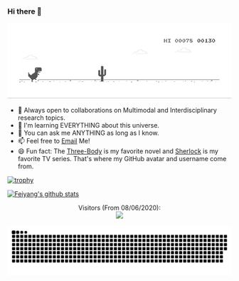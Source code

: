 ### Hi there 👋


![image](https://github.com/Eurus-Holmes/Eurus-Holmes/blob/master/dino.gif)


<!--
**Eurus-Holmes/Eurus-Holmes** is a ✨ _special_ ✨ repository because its `README.md` (this file) appears on your GitHub profile.

Here are some ideas to get you started:

- 🔭 I’m currently working on ...
- 🌱 I’m currently learning ...
- 👯 I’m looking to collaborate on ...
- 🤔 I’m looking for help with ...
- 💬 Ask me about ...
- 📫 How to reach me: ...
- 😄 Pronouns: ...
- ⚡ Fun fact: ...
- 🌱 I’m currently working at [Apple Inc.](https://www.apple.com/)
- 🤔 Looking to collaborate on Multimodal Machine Learning.
-->


- 👯 Always open to collaborations on Multimodal and Interdisciplinary research topics. 
- 🔭 I'm learning EVERYTHING about this universe.
- 💬 You can ask me ANYTHING as long as I know.
- 📫 Feel free to [Email](mailto:fychen@ucla.edu) Me!
- 😄 Fun fact: The [Three-Body](https://en.wikipedia.org/wiki/The_Three-Body_Problem_(novel)) is my favorite novel and [Sherlock](https://en.wikipedia.org/wiki/Sherlock_(TV_series)) is my favorite TV series. That's where my GitHub avatar and username come from.


<!--
![Feiyang's github stats](https://github-readme-stats.vercel.app/api?username=Eurus-Holmes&show_icons=true&title_color=fff&icon_color=79ff97&text_color=9f9f9f&bg_color=151515)
-->

<!--
<a href="https://github.com/ryo-ma/github-profile-trophy">
  <img width=800 src="https://github-profile-trophy.vercel.app/?username=Eurus-Holmes&column=7&theme=gruvbox&no-frame=true&title=Stars,Commit,Followers,PullRequest,Issues"/>
</a>
-->


[![trophy](https://github-profile-trophy.vercel.app/?username=Eurus-Holmes&column=7&theme=dracula&rank=SECRET,SSS,SS,S)](https://github.com/Eurus-Holmes/Eurus-Holmes/)

<!--
[![Feiyang's github stats](https://github-readme-stats.vercel.app/api?username=Eurus-Holmes&show_icons=true&theme=tokyonight&count_private=true&bg_color=30,e96443,904e95&title_color=fff&text_color=fff)](https://github.com/anuraghazra/github-readme-stats)
-->


[![Feiyang's github stats](https://github-readme-stats.vercel.app/api?username=Eurus-Holmes&count_private=true&include_all_commits=true&show_icons=true&theme=tokyonight&bg_color=30,e96443,904e95&title_color=fff&text_color=fff)](https://github.com/anuraghazra/github-readme-stats)



<!--
![Top Langs](https://github-readme-stats.vercel.app/api/top-langs/?username=Eurus-Holmes&layout=compact&count_private=true&bg_color=30,e96443,904e95&title_color=fff&text_color=fff)
-->




<p align="center"> 
  Visitors (From 08/06/2020):<br>
  <img src="https://profile-counter.glitch.me/Eurus-Holmes/count.svg" />
</p>



![github contribution grid snake animation](https://raw.githubusercontent.com/Eurus-Holmes/Eurus-Holmes/output/github-contribution-grid-snake.svg)

